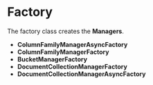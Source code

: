 # Factory

The factory class creates the **Managers**.

* **ColumnFamilyManagerAsyncFactory**
* **ColumnFamilyManagerFactory**
* **BucketManagerFactory**
* **DocumentCollectionManagerFactory**
* **DocumentCollectionManagerAsyncFactory**

